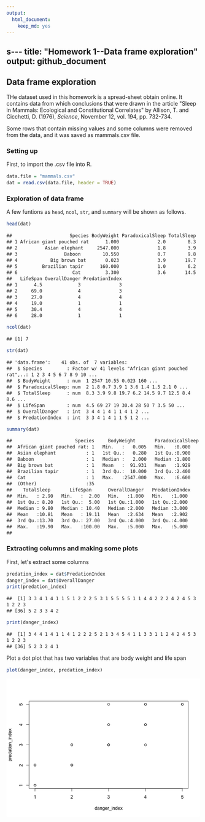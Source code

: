 ```yaml
---
output: 
  html_document: 
    keep_md: yes
---
```

s---
title: "Homework 1--Data frame exploration"
output: github_document
---



## Data frame exploration

THe dataset used in this homework is a spread-sheet obtain online. It contains data from which conclusions  that were  drawn  in  the  article  "Sleep  in 
Mammals: Ecological and Constitutional Correlates" by Allison, T.  and 
Cicchetti, D. (1976), _Science_, November 12, vol. 194,  pp.  732-734. 

Some rows that contain missing values and some columns were removed from the data, and it was saved as mammals.csv file.

### Setting up
First, to import the .csv file into R.


```r
data.file = "mammals.csv"
dat = read.csv(data.file, header = TRUE)
```


### Exploration of data frame

A few funtions as `head`, `ncol`, `str`, and `summary` will be shown as follows.


```r
head(dat)
```

```
##                     Species BodyWeight ParadoxicalSleep TotalSleep
## 1 African giant pouched rat      1.000              2.0        8.3
## 2          Asian elephant     2547.000              1.8        3.9
## 3                 Baboon        10.550              0.7        9.8
## 4            Big brown bat       0.023              3.9       19.7
## 5         Brazilian tapir      160.000              1.0        6.2
## 6                    Cat         3.300              3.6       14.5
##   LifeSpan OverallDanger PredationIndex
## 1      4.5             3              3
## 2     69.0             4              3
## 3     27.0             4              4
## 4     19.0             1              1
## 5     30.4             4              4
## 6     28.0             1              1
```

```r
ncol(dat)
```

```
## [1] 7
```

```r
str(dat)
```

```
## 'data.frame':	41 obs. of  7 variables:
##  $ Species         : Factor w/ 41 levels "African giant pouched rat",..: 1 2 3 4 5 6 7 8 9 10 ...
##  $ BodyWeight      : num  1 2547 10.55 0.023 160 ...
##  $ ParadoxicalSleep: num  2 1.8 0.7 3.9 1 3.6 1.4 1.5 2.1 0 ...
##  $ TotalSleep      : num  8.3 3.9 9.8 19.7 6.2 14.5 9.7 12.5 8.4 8.6 ...
##  $ LifeSpan        : num  4.5 69 27 19 30.4 28 50 7 3.5 50 ...
##  $ OverallDanger   : int  3 4 4 1 4 1 1 4 1 2 ...
##  $ PredationIndex  : int  3 3 4 1 4 1 1 5 1 2 ...
```

```r
summary(dat)
```

```
##                       Species     BodyWeight       ParadoxicalSleep
##  African giant pouched rat: 1   Min.   :   0.005   Min.   :0.000   
##  Asian elephant           : 1   1st Qu.:   0.280   1st Qu.:0.900   
##  Baboon                   : 1   Median :   2.000   Median :1.800   
##  Big brown bat            : 1   Mean   :  91.931   Mean   :1.929   
##  Brazilian tapir          : 1   3rd Qu.:  10.000   3rd Qu.:2.400   
##  Cat                      : 1   Max.   :2547.000   Max.   :6.600   
##  (Other)                  :35                                      
##    TotalSleep       LifeSpan      OverallDanger   PredationIndex 
##  Min.   : 2.90   Min.   :  2.00   Min.   :1.000   Min.   :1.000  
##  1st Qu.: 8.20   1st Qu.:  5.00   1st Qu.:1.000   1st Qu.:2.000  
##  Median : 9.80   Median : 10.40   Median :2.000   Median :3.000  
##  Mean   :10.81   Mean   : 19.11   Mean   :2.634   Mean   :2.902  
##  3rd Qu.:13.70   3rd Qu.: 27.00   3rd Qu.:4.000   3rd Qu.:4.000  
##  Max.   :19.90   Max.   :100.00   Max.   :5.000   Max.   :5.000  
## 
```

### Extracting columns and making some plots

First, let's extract some columns

```r
predation_index = dat$PredationIndex
danger_index = dat$OverallDanger
print(predation_index)
```

```
##  [1] 3 3 4 1 4 1 1 5 1 2 2 2 5 3 1 5 5 5 5 1 1 4 4 2 2 2 4 2 4 5 3 1 2 2 3
## [36] 5 2 3 3 4 2
```

```r
print(danger_index)
```

```
##  [1] 3 4 4 1 4 1 1 4 1 2 2 2 5 2 1 3 4 5 4 1 1 3 3 1 1 2 4 2 4 5 3 1 2 2 3
## [36] 5 2 3 2 4 1
```

Plot a dot plot that has two variables that are body weight and life span

```r
plot(danger_index, predation_index)
```

![](hw01_explore_mammal_data_files/figure-html/unnamed-chunk-4-1.png)<!-- -->


